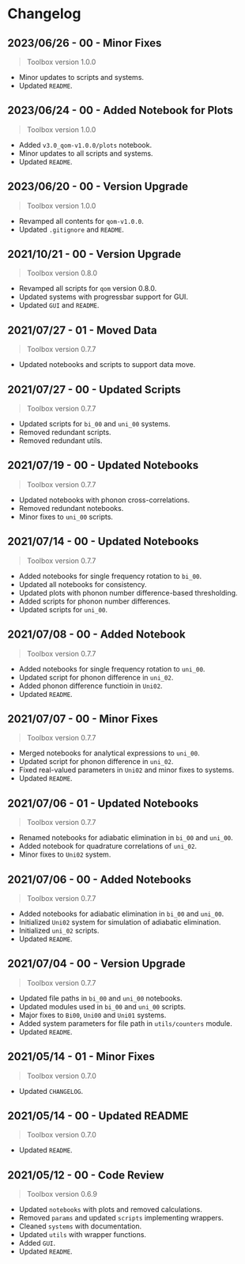 # Changelog

## 2023/06/26 - 00 - Minor Fixes
> Toolbox version 1.0.0
* Minor updates to scripts and systems.
* Updated `README`.

## 2023/06/24 - 00 - Added Notebook for Plots
> Toolbox version 1.0.0
* Added `v3.0_qom-v1.0.0/plots` notebook.
* Minor updates to all scripts and systems.
* Updated `README`.

## 2023/06/20 - 00 - Version Upgrade
> Toolbox version 1.0.0
* Revamped all contents for `qom-v1.0.0`.
* Updated `.gitignore` and `README`.

## 2021/10/21 - 00 - Version Upgrade
> Toolbox version 0.8.0
* Revamped all scripts for `qom` version 0.8.0.
* Updated systems with progressbar support for GUI.
* Updated `GUI` and `README`.

## 2021/07/27 - 01 - Moved Data
> Toolbox version 0.7.7
* Updated notebooks and scripts to support data move.

## 2021/07/27 - 00 - Updated Scripts
> Toolbox version 0.7.7
* Updated scripts for `bi_00` and `uni_00` systems.
* Removed redundant scripts.
* Removed redundant utils.

## 2021/07/19 - 00 - Updated Notebooks
> Toolbox version 0.7.7
* Updated notebooks with phonon cross-correlations.
* Removed redundant notebooks.
* Minor fixes to `uni_00` scripts.

## 2021/07/14 - 00 - Updated Notebooks
> Toolbox version 0.7.7
* Added notebooks for single frequency rotation to `bi_00`.
* Updated all notebooks for consistency.
* Updated plots with phonon number difference-based thresholding.
* Added scripts for phonon number differences.
* Updated scripts for `uni_00`.

## 2021/07/08 - 00 - Added Notebook
> Toolbox version 0.7.7
* Added notebooks for single frequency rotation to `uni_00`.
* Updated script for phonon difference in `uni_02`.
* Added phonon difference functioin in `Uni02`.
* Updated `README`.

## 2021/07/07 - 00 - Minor Fixes
> Toolbox version 0.7.7
* Merged notebooks for analytical expressions to `uni_00`.
* Updated script for phonon difference in `uni_02`.
* Fixed real-valued parameters in `Uni02` and minor fixes to systems.
* Updated `README`.

## 2021/07/06 - 01 - Updated Notebooks
> Toolbox version 0.7.7
* Renamed notebooks for adiabatic elimination in `bi_00` and `uni_00`.
* Added notebook for quadrature correlations of `uni_02`.
* Minor fixes to `Uni02` system.

## 2021/07/06 - 00 - Added Notebooks
> Toolbox version 0.7.7
* Added notebooks for adiabatic elimination in `bi_00` and `uni_00`.
* Initialized `Uni02` system for simulation of adiabatic elimination.
* Initialized `uni_02` scripts.
* Updated `README`.

## 2021/07/04 - 00 - Version Upgrade
> Toolbox version 0.7.7
* Updated file paths in `bi_00` and `uni_00` notebooks.
* Updated modules used in `bi_00` and `uni_00` scripts.
* Major fixes to `Bi00`, `Uni00` and `Uni01` systems.
* Added system parameters for file path in `utils/counters` module.
* Updated `README`.

## 2021/05/14 - 01 - Minor Fixes
> Toolbox version 0.7.0
* Updated `CHANGELOG`.

## 2021/05/14 - 00 - Updated README
> Toolbox version 0.7.0
* Updated `README`.

## 2021/05/12 - 00 - Code Review
> Toolbox version 0.6.9
* Updated `notebooks` with plots and removed calculations.
* Removed `params` and updated `scripts` implementing wrappers.
* Cleaned `systems` with documentation.
* Updated `utils` with wrapper functions.
* Added `GUI`.
* Updated `README`.